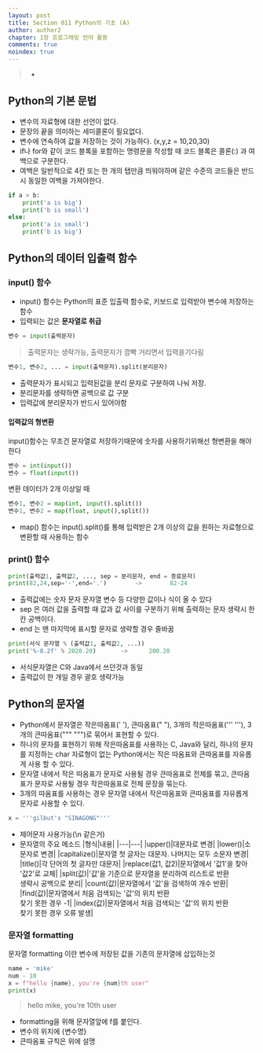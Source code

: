 ```yaml
---
layout: post
title: Section 011 Python의 기초 (A)
author: author2
chapter: 1장 프로그래밍 언어 활용
comments: true
noindex: true
---
```

>- 

## Python의 기본 문법

- 변수의 자료형에 대한 선언이 없다.
- 문장의 끝을 의미하는 세미콜론이 필요없다.
- 변수에 연속하여 값을 저장하는 것이 가능하다. (x,y,z = 10,20,30)
- if나 for와 같이 코드 블록을 포함하는 명령문을 작성할 때 코드 블록은 콜론(:) 과 여백으로 구분한다.
- 여백은 일반적으로 4칸 또는 한 개의 탭만큼 띄워야하며 같은 수준의 코드들은 반드시 동일한 여백을 가져야한다.
``` python
if a > b:
    print('a is big')
    print('b is small')
else:
    print('a is small')
    print('b is big')
```

## Python의 데이터 입출력 함수

### input() 함수

- input() 함수는 Python의 표준 입출력 함수로, 키보드로 입력받아 변수에 저장하는 함수
- 입력되는 값은 **문자열로 취급**

``` python
변수 = input(출력문자)
```

>출력문자는 생략가능, 출력문자가 깜빡 거리면서 입력을기다림

``` python
변수1, 변수2, ... = input(출력문자).split(분리문자)
```

- 출력문자가 표시되고 입력된값을 분리 문자로 구분하여 나눠 저장.
- 분리문자를 생략하면 공백으로 값 구분
- 입력값에 분리문자가 반드시 있어야함

#### 입력값의 형변환
input()함수는 무조건 문자열로 저장하기때문에 숫자를 사용하기위해선 형변환을 해야한다

``` python
변수 = int(input())
변수 = float(input())
```

변환 데이터가 2개 이상일 때

``` python
변수1, 변수2 = map(int, input().split())
변수1, 변수2 = map(float, input(),split())
```

- map() 함수는 input().split()를 통해 입력받은 2개 이상의 값을 원하는 자료형으로 변환할 때 사용하는 함수

### print() 함수

``` python
print(출력값1, 출력값2, ..., sep = 분리문자, end = 종료문자)
print(82,24,sep='-',end='.')        ->        82-24
```

- 출력값에는 숫자 문자 문자열 변수 등 다양한 값이나 식이 올 수 있다
- sep 은 여러 값을 출력할 때 값과 값 사이를 구분하기 위해 출력하는 문자 생략시 한칸 공백이다.
- end 는 맨 마지막에 표시할 문자로 생략할 경우 줄바꿈

``` python
print(서식 문자열 % (출력값1, 출력값2, ...))
print('%-8.2f' % 2020.20)       ->      200.20
```

- 서식문자열은 C와 Java에서 쓰던것과 동일
- 출력값이 한 개일 경우 괄호 생략가능

## Python의 문자열

- Python에서 문자열은 작은따옴표(' '), 큰따옴표(" "), 3개의 작은따옴표(''' '''), 3개의 큰따옴표(""" """)로 묶어서 표현할 수 있다.
- 하나의 문자를 표현하기 위해 작은따옴표를 사용하는 C, Java와 달리, 하나의 문자를 지정하는 char 자료형이 없는 Python에서는 작은 따옴표와 큰따옴표를 자유롭게 사용 할 수 있다.
- 문자열 내에서 작은 따옴표가 문자로 사용될 경우 큰따옴표로 전체를 묶고, 큰따옴표가 문자로 사용될 경우 작은따옴표로 전체 문장을 묶는다.
- 3개의 따옴표를 사용하는 경우 문자열 내에서 작은따옴표와 큰따옴표를 자유롭게 문자로 사용할 수 있다.

``` python
x = '''gilbut's "SINAGONG"'''
```

- 제어문자 사용가능(\n 같은거)
- 문자열의 주요 메소드
|형식|내용|
|---|---|
|upper()|대문자로 변경|
|lower()|소문자로 변경|
|capitalize()|문자열 첫 글자는 대문자. 나머지는 모두 소문자 변경|
|title()|각 단어의 첫 글자만 대문자|
|replace(값1, 값2)|문자열에서 '값1'을 찾아 '값2'로 교체|
|split(값)|'값'을 기준으로 문자열을 분리하여 리스트로 반환 <br> 생략시 공백으로 분리|
|count(값)|문자열에서 '값'을 검색하여 개수 반환|
|find(값)|문자열에서 처음 검색되는 '값'의 위치 반환 <br> 찾기 못한 경우 -1|
|index(값)|문자열에서 처음 검색되는 '값'의 위치 반환 <br> 찾기 못한 경우 오류 발생|


### 문자열 formatting

문자열 formatting 이란 변수에 저장된 값을 기존의 문자열에 삽입하는것

``` python
name = 'mike'
num - 10
x = f"hello {name}, you're {num}th user"
print(x)
```
>hello mike, you're 10th user

- formatting을 위해 문자열앞에 f를 붙인다.
- 변수의 위치에 {변수명}
- 큰따옴표 규칙은 위에 설명
